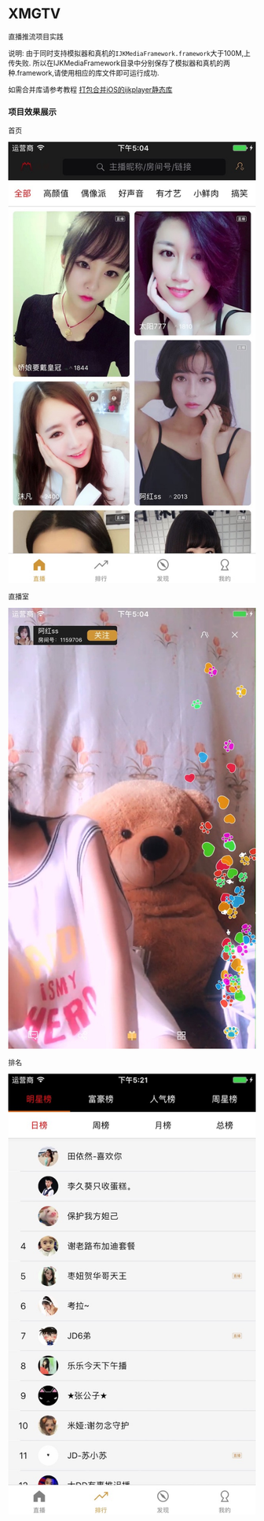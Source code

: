 # XMGTV

直播推流项目实践

说明:
由于同时支持模拟器和真机的`IJKMediaFramework.framework`大于100M,上传失败.
所以在IJKMediaFramework目录中分别保存了模拟器和真机的两种.framework,请使用相应的库文件即可运行成功.

如需合并库请参考教程
[打包合并iOS的ijkplayer静态库](http://www.jianshu.com/p/9f795749df4d)


### 项目效果展示

首页

![首页](./Images/C48D28EF-111D-486D-A136-C0D1182EA476.jpeg)

直播室

![直播室](./Images/F5CA3C7A-C2F8-4426-9B73-4166EA5C53B6.jpeg)

排名

![排行](./Images/F240B330-7479-4B7B-A482-C745A1B0F57C.jpeg)
